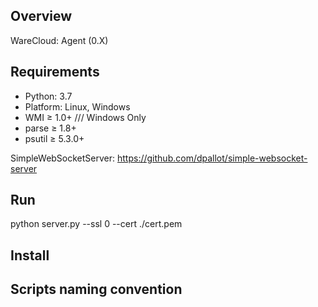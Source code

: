 ## Overview

WareCloud: Agent (0.X)

## Requirements

+ Python: 3.7
+ Platform: Linux, Windows
+ WMI ≥ 1.0+ /// Windows Only
+ parse ≥ 1.8+
+ psutil ≥ 5.3.0+

SimpleWebSocketServer: https://github.com/dpallot/simple-websocket-server

## Run

python server.py --ssl 0 --cert ./cert.pem

## Install


## Scripts naming convention

